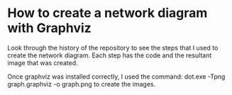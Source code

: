 How to create a network diagram with Graphviz
=============================================

Look through the history of the repository to see the steps that I used to create the network diagram.
Each step has the code and the resultant image that was created.

Once graphviz was installed correctly, I used the command:
    dot.exe -Tpng graph.graphviz -o graph.png
to create the images.